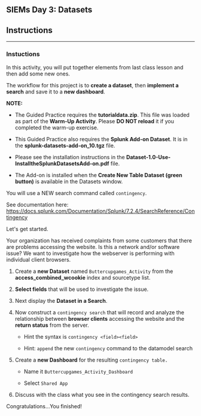 SIEMs Day 3: Datasets
--------

## Instructions

-------

### Instuctions

In this activity, you will put together elements from last class lesson and then add some new ones.

The workflow for this project is to **create a dataset**, then **implement a search** and save it to a **new dashboard**. 

**NOTE:** 

* The Guided Practice requires the **tutorialdata.zip**.  This file was loaded as part of the **Warm-Up Activity**.  Please **DO NOT reload** it if you completed the warm-up exercise.

* This Guided Practice also requires the **Splunk Add-on Dataset**. It is in the **splunk-datasets-add-on_10.tgz** file.  

* Please see the installation instructions in the **Dataset-1.0-Use-InstalltheSplunkDatasetsAdd-on.pdf** file. 

* The Add-on is installed when the **Create New Table Dataset (green button)** is available in the Datasets window.

You will use a NEW search command called `contingency`. 

See documentation here: https://docs.splunk.com/Documentation/Splunk/7.2.4/SearchReference/Contingency


Let's get started.

Your organization has received complaints from some customers that there are problems accessing the website. Is this a network and/or software issue? We want to investigate how the webserver is performing with individual client browsers. 

1. Create a **new Dataset** named `Buttercupgames_Activity` from the **access_combined_wcookie** index and sourcetype list.

2. **Select fields** that will be used to investigate the issue. 

3. Next display the **Dataset in a Search**.

4. Now construct a `contingency search` that will record and analyze the relationship between **browser clients** accessing the website and the **return status** from the server.   

    * Hint the syntax is `contingency <field><field>` 

    * Hint: `append` the new `contingency` command to the datamodel search

5. Create a **new Dashboard** for the resulting `contingency table.`

    * Name it `Buttercupgames_Activity_Dashboard`

    * Select `Shared App`

6. Discuss with the class what you see in the contingency search results.


Congratulations...You finished!
